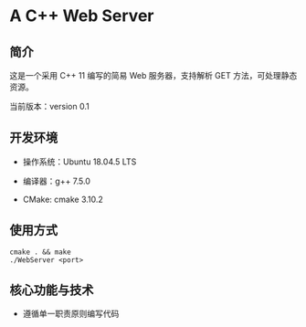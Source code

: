 # A C++ Web Server

## 简介

这是一个采用 C++ 11 编写的简易 Web 服务器，支持解析 GET 方法，可处理静态资源。

当前版本：version 0.1

## 开发环境

- 操作系统：Ubuntu 18.04.5 LTS

- 编译器：g++ 7.5.0

- CMake: cmake 3.10.2

## 使用方式

```
cmake . && make
./WebServer <port>
```

## 核心功能与技术

- 遵循单一职责原则编写代码
